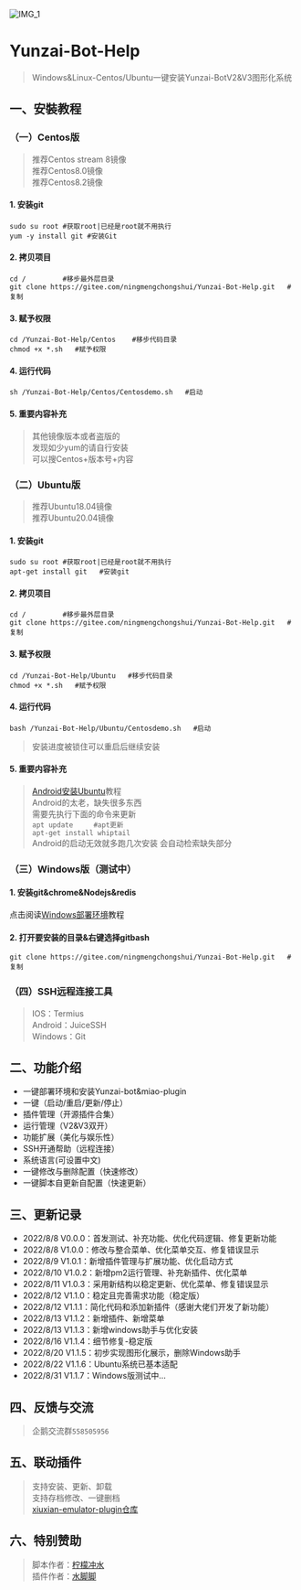![IMG_1](https://user-images.githubusercontent.com/110824794/185775125-069c2327-d968-49de-9c3c-0dc0433cb06e.PNG)    
# Yunzai-Bot-Help   
>Windows&Linux-Centos/Ubuntu一键安装Yunzai-BotV2&V3图形化系统     

## 一、安裝教程        
### （一）Centos版               
>推荐Centos stream 8镜像    
>推荐Centos8.0镜像             
>推荐Centos8.2镜像      
#### 1. 安装git      
`sudo su root #获取root|已经是root就不用执行`        
`yum -y install git #安装Git`     

#### 2. 拷贝项目    
`cd /         #移步最外层目录`   
`git clone https://gitee.com/ningmengchongshui/Yunzai-Bot-Help.git   #复制`   

#### 3. 赋予权限    
`cd /Yunzai-Bot-Help/Centos    #移步代码目录`   
`chmod +x *.sh   #赋予权限`  

#### 4. 运行代码   
`sh /Yunzai-Bot-Help/Centos/Centosdemo.sh   #启动`     

#### 5. 重要内容补充                
>其他镜像版本或者盗版的        
>发现如少yum的请自行安装          
>可以搜Centos+版本号+内容            


### （二）Ubuntu版    
>推荐Ubuntu18.04镜像       
>推荐Ubuntu20.04镜像        
#### 1. 安装git
`sudo su root #获取root|已经是root就不用执行`          
`apt-get install git   #安装git`        

#### 2. 拷贝项目    
`cd /         #移步最外层目录`      
`git clone https://gitee.com/ningmengchongshui/Yunzai-Bot-Help.git   #复制`      

#### 3. 赋予权限     
`cd /Yunzai-Bot-Help/Ubuntu   #移步代码目录`     
`chmod +x *.sh   #赋予权限`     

#### 4. 运行代码    
`bash /Yunzai-Bot-Help/Ubuntu/Centosdemo.sh   #启动`       
>安装进度被锁住可以重启后继续安装       
   
#### 5. 重要内容补充         
>[Android安装Ubuntu](https://gitee.com/Le-niao/termux-install-linux)教程         
>Android的太老，缺失很多东西    
>需要先执行下面的命令来更新     
`apt update     #apt更新`         
`apt-get install whiptail `           
>Android的启动无效就多跑几次安装
>会自动检索缺失部分    

### （三）Windows版（测试中）    
#### 1. 安装git&chrome&Nodejs&redis    
点击阅读[Windows部署环境](https://b23.tv/JYcRjS0)教程   
#### 2. 打开要安装的目录&右键选择gitbash        
`git clone https://gitee.com/ningmengchongshui/Yunzai-Bot-Help.git   #复制`   

### （四）SSH远程连接工具      
>IOS：Termius      
>Android：JuiceSSH     
>Windows：Git  
 
## 二、功能介绍    
* 一键部署环境和安装Yunzai-bot&miao-plugin     
* 一键（启动/重启/更新/停止）   
* 插件管理（开源插件合集）      
* 运行管理（V2&V3双开）    
* 功能扩展（美化与娱乐性）   
* SSH开通帮助（远程连接）    
* 系统语言(可设置中文)    
* 一键修改与删除配置（快速修改）    
* 一键脚本自更新自配置（快速更新）    

## 三、更新记录   
* 2022/8/8 V0.0.0：首发测试、补充功能、优化代码逻辑、修复更新功能    
* 2022/8/8 V1.0.0：修改与整合菜单、优化菜单交互、修复错误显示    
* 2022/8/9 V1.0.1：新增插件管理与扩展功能、优化启动方式    
* 2022/8/10 V1.0.2：新增pm2运行管理、补充新插件、优化菜单    
* 2022/8/11 V1.0.3：采用新结构以稳定更新、优化菜单、修复错误显示   
* 2022/8/12 V1.1.0：稳定且完善需求功能（稳定版）    
* 2022/8/12 V1.1.1：简化代码和添加新插件（感谢大佬们开发了新功能）   
* 2022/8/13 V1.1.2：新增插件、新增菜单   
* 2022/8/13 V1.1.3：新增windows助手与优化安装    
* 2022/8/16 V1.1.4：细节修复-稳定版   
* 2022/8/20 V1.1.5：初步实现图形化展示，删除Windows助手    
* 2022/8/22 V1.1.6：Ubuntu系统已基本适配
* 2022/8/31 V1.1.7：Windows版测试中...

## 四、反馈与交流     
>企鹅交流群`558505956`      

## 五、联动插件   
>支持安装、更新、卸载      
>支持存档修改、一键删档        
>[xiuxian-emulator-plugin仓库](https://gitee.com/waterfeet/xiuxian-emulator-plugin)      

## 六、特别赞助     
>脚本作者：[柠檬冲水](https://afdian.net/@ningmengchongshui)       
>插件作者：[水脚脚](https://afdian.net/@waterfeet)  
